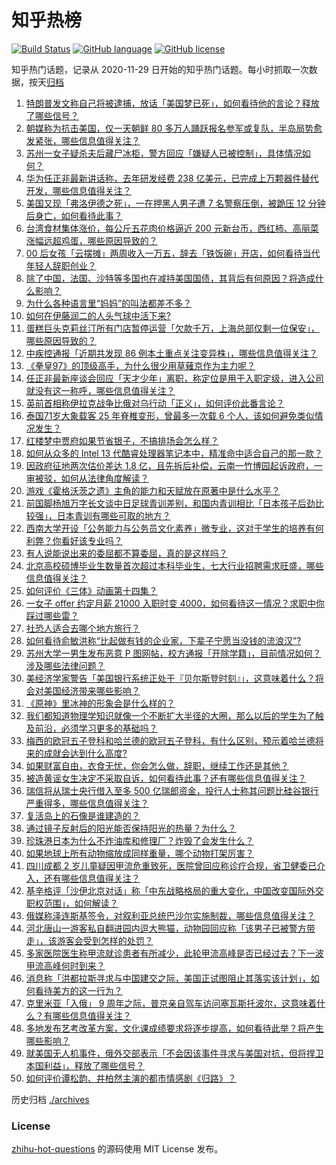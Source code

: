# 知乎热榜
[![Build Status](https://github.com/ToWeLong/zhihu-hot-questions/workflows/CI/badge.svg)](https://github.com/ToWeLong/zhihu-hot-questions/actions)
[![GitHub language](https://img.shields.io/badge/language-golang-orange.svg)](https://golang.org/)
[![GitHub license](https://img.shields.io/github/license/ToWeLong/zhihu-hot-questions)](https://github.com/ToWeLong/zhihu-hot-questions/blob/main/LICENSE)

知乎热门话题，记录从 2020-11-29 日开始的知乎热门话题。每小时抓取一次数据，按天[归档](./archives)

<!-- BEGIN -->

1. [特朗普发文称自己将被逮捕，放话「美国梦已死」，如何看待他的言论？释放了哪些信号？](https://www.zhihu.com/question/590448703)
1. [朝媒称为抗击美国，仅一天朝鲜 80 多万人踊跃报名参军或复队，半岛局势愈发紧张，哪些信息值得关注？](https://www.zhihu.com/question/590458143)
1. [苏州一女子疑杀夫后藏尸冰柜，警方回应「嫌疑人已被控制」，具体情况如何？](https://www.zhihu.com/question/590541102)
1. [华为任正非最新讲话称，去年研发经费 238 亿美元，已完成上万颗器件替代开发，哪些信息值得关注？](https://www.zhihu.com/question/590275066)
1. [美国又现「弗洛伊德之死」，一在押黑人男子遭 7 名警察压倒，被跪压 12 分钟后身亡，如何看待此事？](https://www.zhihu.com/question/590534819)
1. [台湾食材集体涨价，每公斤五花肉价格逼近 200 元新台币，西红柿、高丽菜涨幅远超鸡蛋，哪些原因导致的？](https://www.zhihu.com/question/590359367)
1. [00 后女孩「云摆摊」两周收入一万五，辞去「铁饭碗」开店，如何看待当代年轻人辞职创业？](https://www.zhihu.com/question/589900271)
1. [除了中国，法国、沙特等多国也在减持美国国债，其背后有何原因？将造成什么影响？](https://www.zhihu.com/question/590545833)
1. [为什么各种语言里“妈妈”的叫法都差不多？](https://www.zhihu.com/question/573083584)
1. [如何在伊藤润二的人头气球中活下来?](https://www.zhihu.com/question/580081183)
1. [蛋糕巨头克莉丝汀所有门店暂停运营「欠款千万，上海总部仅剩一位保安」，哪些原因导致的？](https://www.zhihu.com/question/590541132)
1. [中疾控通报「近期共发现 86 例本土重点关注变异株」，哪些信息值得关注？](https://www.zhihu.com/question/590530669)
1. [《拳皇97》的顶级高手，为什么很少用草薙京作为主力呢？](https://www.zhihu.com/question/589435962)
1. [任正非最新座谈会回应「天才少年」离职，称定位是用于入职定级，进入公司就没有这一称呼，哪些信息值得关注？](https://www.zhihu.com/question/590333494)
1. [英前首相称伊拉克战争比俄对乌行动「正义」，如何评价此番言论？](https://www.zhihu.com/question/590554819)
1. [泰国71岁大象载客 25 年脊椎变形，曾最多一次载 6 个人，该如何避免类似情况发生？](https://www.zhihu.com/question/589332386)
1. [红楼梦中贾府如果节省银子，不搞排场会怎么样？](https://www.zhihu.com/question/496567576)
1. [如何从众多的 Intel 13 代酷睿处理器笔记本中，精准命中适合自己的那一款？](https://www.zhihu.com/question/590529433)
1. [因政府征地两次估价差达 1.8 亿，且先拆后补偿，云南一竹博园起诉政府，一审被驳，如何从法律角度解读？](https://www.zhihu.com/question/590231816)
1. [游戏《霍格沃茨之遗》主角的能力和天赋放在原著中是什么水平？](https://www.zhihu.com/question/584448956)
1. [前国脚杨旭万字长文谈中日足球青训差别，和国内青训相比「日本孩子后劲比较强」，日本青训有哪些可取的地方？](https://www.zhihu.com/question/590458994)
1. [西南大学开设「公务能力与公务员文化素养」微专业，这对于学生的培养有何利弊？你看好该专业吗？](https://www.zhihu.com/question/590535479)
1. [有人说能说出来的委屈都不算委屈，真的是这样吗？](https://www.zhihu.com/question/590072692)
1. [北京高校硕博毕业生数量首次超过本科毕业生，七大行业招聘需求旺盛，哪些信息值得关注？](https://www.zhihu.com/question/590359099)
1. [如何评价《三体》动画第十四集？](https://www.zhihu.com/question/590334167)
1. [一女子 offer 约定月薪 21000 入职时变 4000，如何看待这一情况？求职中你踩过哪些雷？](https://www.zhihu.com/question/589900042)
1. [社恐人适合去哪个地方旅行？](https://www.zhihu.com/question/589388308)
1. [如何看待俞敏洪称“比起做有钱的企业家，下辈子宁愿当没钱的流浪汉”?](https://www.zhihu.com/question/590333463)
1. [苏州大学一男生发布恶意 P 图网帖，校方通报「开除学籍」，目前情况如何？涉及哪些法律问题？](https://www.zhihu.com/question/590336853)
1. [美经济学家警告「美国银行系统正处于『贝尔斯登时刻』」，这意味着什么？将会对美国经济带来哪些影响？](https://www.zhihu.com/question/590531026)
1. [《原神》里冰神的形象会是什么样的？](https://www.zhihu.com/question/577886063)
1. [我们都知道物理学知识就像一个不断扩大半径的大圈，那么以后的学生为了触及前沿，必须学习更多的基础吗？](https://www.zhihu.com/question/589508815)
1. [梅西的欧冠五子登科和哈兰德的欧冠五子登科，有什么区别，预示着哈兰德将来的成就会达到什么高度?](https://www.zhihu.com/question/590116871)
1. [如果财富自由，衣食无忧，你会怎么做，辞职，继续工作还是其他？](https://www.zhihu.com/question/587806377)
1. [被造黄谣女生决定不采取自诉，如何看待此事？还有哪些信息值得关注？](https://www.zhihu.com/question/590419670)
1. [瑞信将从瑞士央行借入至多 500 亿瑞郎资金，投行人士称其问题比硅谷银行严重得多，哪些信息值得关注？](https://www.zhihu.com/question/590014808)
1. [复活岛上的石像是谁建造的？](https://www.zhihu.com/question/442800059)
1. [通过镜子反射后的阳光能否保持阳光的热量？为什么？](https://www.zhihu.com/question/589886728)
1. [珍珠港日本为什么不炸油库和修理厂？炸毁了会发生什么？](https://www.zhihu.com/question/590261834)
1. [如果地球上所有动物缩放成同样重量，哪个动物打架厉害？](https://www.zhihu.com/question/590218537)
1. [四川成都 2 岁儿童疑因甲流危重致死，医院曾回应称诊疗合规，省卫健委已介入，还有哪些信息值得关注？](https://www.zhihu.com/question/590382941)
1. [基辛格评「沙伊北京对话」称「中东战略格局的重大变化，中国改变国际外交职权范围」，如何解读？](https://www.zhihu.com/question/590387700)
1. [俄媒称泽连斯基签令，对叙利亚总统巴沙尔实施制裁，哪些信息值得关注？](https://www.zhihu.com/question/590458840)
1. [河北唐山一游客私自翻进园内逗大熊猫，动物园回应称「该男子已被警方带走」，该游客会受到怎样的处罚？](https://www.zhihu.com/question/590575822)
1. [多家医院医生称甲流就诊患者有所减少，此轮甲流高峰是否已经过去？下一波甲流高峰何时到来？](https://www.zhihu.com/question/590561493)
1. [消息称「洪都拉斯寻求与中国建交之际，美国正试图阻止其落实该计划」，如何看待美方的这一行为？](https://www.zhihu.com/question/590574772)
1. [克里米亚「入俄」 9 周年之际，普京亲自驾车访问塞瓦斯托波尔，这意味着什么？有哪些信息值得关注？](https://www.zhihu.com/question/590540863)
1. [多地发布艺考改革方案，文化课成绩要求将逐步提高，如何看待此举？将产生哪些影响？](https://www.zhihu.com/question/589693321)
1. [就美国无人机事件，俄外交部表示「不会因该事件寻求与美国对抗，但将捍卫本国利益」，释放了哪些信号？](https://www.zhihu.com/question/590152418)
1. [如何评价谭松韵、井柏然主演的都市情感剧《归路》？](https://www.zhihu.com/question/534189151)

<!-- END -->

历史归档 [./archives](./archives)


### License
[zhihu-hot-questions](https://github.com/towelong/zhihu-hot-questions) 的源码使用 MIT License 发布。